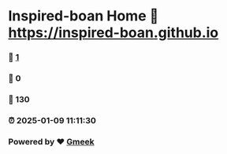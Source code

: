 # Inspired-boan Home :link: https://inspired-boan.github.io 
### :page_facing_up: [1](https://inspired-boan.github.io/tag.html) 
### :speech_balloon: 0 
### :hibiscus: 130 
### :alarm_clock: 2025-01-09 11:11:30 
### Powered by :heart: [Gmeek](https://github.com/Meekdai/Gmeek)

